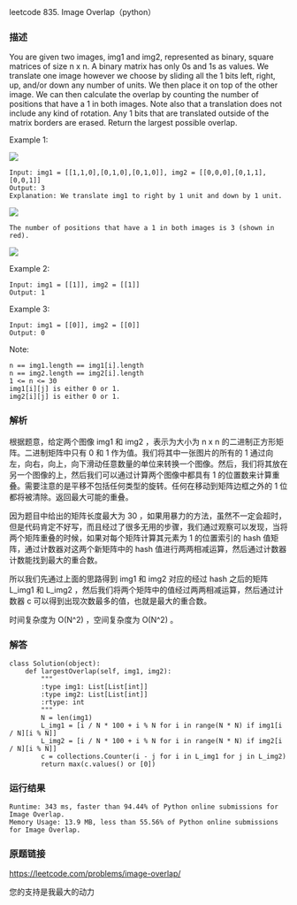 leetcode  835. Image Overlap（python）




### 描述

You are given two images, img1 and img2, represented as binary, square matrices of size n x n. A binary matrix has only 0s and 1s as values. We translate one image however we choose by sliding all the 1 bits left, right, up, and/or down any number of units. We then place it on top of the other image. We can then calculate the overlap by counting the number of positions that have a 1 in both images. Note also that a translation does not include any kind of rotation. Any 1 bits that are translated outside of the matrix borders are erased. Return the largest possible overlap.



Example 1:

![](https://assets.leetcode.com/uploads/2020/09/09/overlap1.jpg)

	Input: img1 = [[1,1,0],[0,1,0],[0,1,0]], img2 = [[0,0,0],[0,1,1],[0,0,1]]
	Output: 3
	Explanation: We translate img1 to right by 1 unit and down by 1 unit.

![](https://assets.leetcode.com/uploads/2020/09/09/overlap_step1.jpg)

	The number of positions that have a 1 in both images is 3 (shown in red).

![](https://assets.leetcode.com/uploads/2020/09/09/overlap_step2.jpg)

	
Example 2:

	Input: img1 = [[1]], img2 = [[1]]
	Output: 1


Example 3:

	Input: img1 = [[0]], img2 = [[0]]
	Output: 0



Note:

	n == img1.length == img1[i].length
	n == img2.length == img2[i].length
	1 <= n <= 30
	img1[i][j] is either 0 or 1.
	img2[i][j] is either 0 or 1.


### 解析

根据题意，给定两个图像 img1 和 img2 ，表示为大小为 n x n 的二进制正方形矩阵。二进制矩阵中只有 0 和 1 作为值。我们将其中一张图片的所有的 1 通过向左，向右，向上，向下滑动任意数量的单位来转换一个图像。然后，我们将其放在另一个图像的上，然后我们可以通过计算两个图像中都具有 1 的位置数来计算重叠。需要注意的是平移不包括任何类型的旋转。任何在移动到矩阵边框之外的 1 位都将被清除。返回最大可能的重叠。

因为题目中给出的矩阵长度最大为 30 ，如果用暴力的方法，虽然不一定会超时，但是代码肯定不好写，而且经过了很多无用的步骤，我们通过观察可以发现，当将两个矩阵重叠的时候，如果对每个矩阵计算其元素为 1 的位置索引的 hash 值矩阵，通过计数器对这两个新矩阵中的 hash 值进行两两相减运算，然后通过计数器计数能找到最大的重合数。

所以我们先通过上面的思路得到 img1 和 img2 对应的经过 hash 之后的矩阵 L_img1 和 L_img2 ，然后我们将两个矩阵中的值经过两两相减运算，然后通过计数器 c 可以得到出现次数最多的值，也就是最大的重合数。

时间复杂度为 O(N^2) ，空间复杂度为 O(N^2) 。

### 解答

	class Solution(object):
	    def largestOverlap(self, img1, img2):
	        """
	        :type img1: List[List[int]]
	        :type img2: List[List[int]]
	        :rtype: int
	        """
	        N = len(img1)
	        L_img1 = [i / N * 100 + i % N for i in range(N * N) if img1[i / N][i % N]]
	        L_img2 = [i / N * 100 + i % N for i in range(N * N) if img2[i / N][i % N]]
	        c = collections.Counter(i - j for i in L_img1 for j in L_img2)
	        return max(c.values() or [0])

### 运行结果

	Runtime: 343 ms, faster than 94.44% of Python online submissions for Image Overlap.
	Memory Usage: 13.9 MB, less than 55.56% of Python online submissions for Image Overlap.
	
### 原题链接

https://leetcode.com/problems/image-overlap/


您的支持是我最大的动力
